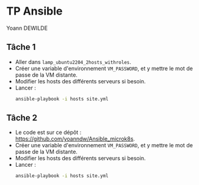 # TP Ansible

Yoann DEWILDE

## Tâche 1

- Aller dans `lamp_ubuntu2204_2hosts_withroles`.
- Créer une variable d'environnement `VM_PASSWORD`, et y mettre le mot de passe de la VM distante.
- Modifier les hosts des différents serveurs si besoin.
- Lancer :
    ```sh
    ansible-playbook -i hosts site.yml
    ```

## Tâche 2

- Le code est sur ce dépôt : https://github.com/yoanndw/Ansible_microk8s.
- Créer une variable d'environnement `VM_PASSWORD`, et y mettre le mot de passe de la VM distante.
- Modifier les hosts des différents serveurs si besoin.
- Lancer :
    ```sh
    ansible-playbook -i hosts site.yml
    ```
